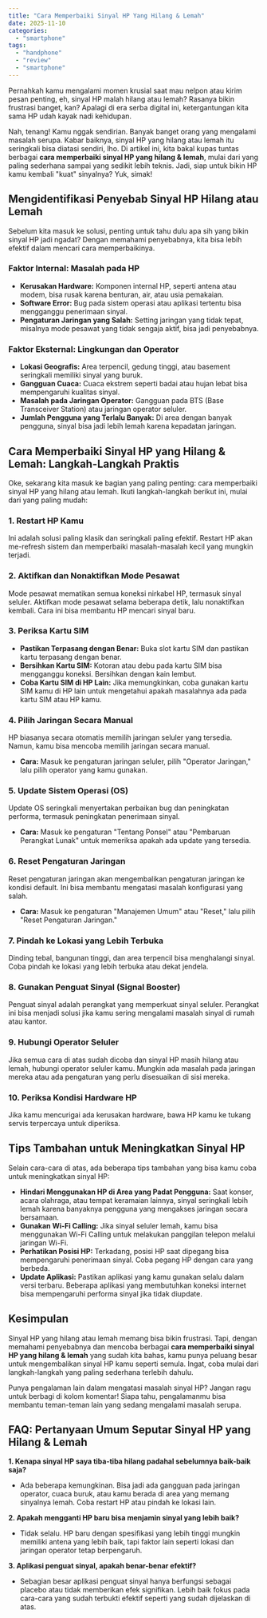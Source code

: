 ```yaml
---
title: "Cara Memperbaiki Sinyal HP Yang Hilang & Lemah"
date: 2025-11-10
categories: 
  - "smartphone"
tags: 
  - "handphone"
  - "review"
  - "smartphone"
---
```


Pernahkah kamu mengalami momen krusial saat mau nelpon atau kirim pesan penting, eh, sinyal HP malah hilang atau lemah? Rasanya bikin frustrasi banget, kan? Apalagi di era serba digital ini, ketergantungan kita sama HP udah kayak nadi kehidupan.

Nah, tenang! Kamu nggak sendirian. Banyak banget orang yang mengalami masalah serupa. Kabar baiknya, sinyal HP yang hilang atau lemah itu seringkali bisa diatasi sendiri, lho. Di artikel ini, kita bakal kupas tuntas berbagai **cara memperbaiki sinyal HP yang hilang & lemah**, mulai dari yang paling sederhana sampai yang sedikit lebih teknis. Jadi, siap untuk bikin HP kamu kembali "kuat" sinyalnya? Yuk, simak!

## Mengidentifikasi Penyebab Sinyal HP Hilang atau Lemah

Sebelum kita masuk ke solusi, penting untuk tahu dulu apa sih yang bikin sinyal HP jadi ngadat? Dengan memahami penyebabnya, kita bisa lebih efektif dalam mencari cara memperbaikinya.

### Faktor Internal: Masalah pada HP

- **Kerusakan Hardware:** Komponen internal HP, seperti antena atau modem, bisa rusak karena benturan, air, atau usia pemakaian.
- **Software Error:** Bug pada sistem operasi atau aplikasi tertentu bisa mengganggu penerimaan sinyal.
- **Pengaturan Jaringan yang Salah:** Setting jaringan yang tidak tepat, misalnya mode pesawat yang tidak sengaja aktif, bisa jadi penyebabnya.

### Faktor Eksternal: Lingkungan dan Operator

- **Lokasi Geografis:** Area terpencil, gedung tinggi, atau basement seringkali memiliki sinyal yang buruk.
- **Gangguan Cuaca:** Cuaca ekstrem seperti badai atau hujan lebat bisa mempengaruhi kualitas sinyal.
- **Masalah pada Jaringan Operator:** Gangguan pada BTS (Base Transceiver Station) atau jaringan operator seluler.
- **Jumlah Pengguna yang Terlalu Banyak:** Di area dengan banyak pengguna, sinyal bisa jadi lebih lemah karena kepadatan jaringan.

## Cara Memperbaiki Sinyal HP yang Hilang & Lemah: Langkah-Langkah Praktis

Oke, sekarang kita masuk ke bagian yang paling penting: cara memperbaiki sinyal HP yang hilang atau lemah. Ikuti langkah-langkah berikut ini, mulai dari yang paling mudah:

### 1\. Restart HP Kamu

Ini adalah solusi paling klasik dan seringkali paling efektif. Restart HP akan me-refresh sistem dan memperbaiki masalah-masalah kecil yang mungkin terjadi.

### 2\. Aktifkan dan Nonaktifkan Mode Pesawat

Mode pesawat mematikan semua koneksi nirkabel HP, termasuk sinyal seluler. Aktifkan mode pesawat selama beberapa detik, lalu nonaktifkan kembali. Cara ini bisa membantu HP mencari sinyal baru.

### 3\. Periksa Kartu SIM

- **Pastikan Terpasang dengan Benar:** Buka slot kartu SIM dan pastikan kartu terpasang dengan benar.
- **Bersihkan Kartu SIM:** Kotoran atau debu pada kartu SIM bisa mengganggu koneksi. Bersihkan dengan kain lembut.
- **Coba Kartu SIM di HP Lain:** Jika memungkinkan, coba gunakan kartu SIM kamu di HP lain untuk mengetahui apakah masalahnya ada pada kartu SIM atau HP kamu.

### 4\. Pilih Jaringan Secara Manual

HP biasanya secara otomatis memilih jaringan seluler yang tersedia. Namun, kamu bisa mencoba memilih jaringan secara manual.

- **Cara:** Masuk ke pengaturan jaringan seluler, pilih "Operator Jaringan," lalu pilih operator yang kamu gunakan.

### 5\. Update Sistem Operasi (OS)

Update OS seringkali menyertakan perbaikan bug dan peningkatan performa, termasuk peningkatan penerimaan sinyal.

- **Cara:** Masuk ke pengaturan "Tentang Ponsel" atau "Pembaruan Perangkat Lunak" untuk memeriksa apakah ada update yang tersedia.

### 6\. Reset Pengaturan Jaringan

Reset pengaturan jaringan akan mengembalikan pengaturan jaringan ke kondisi default. Ini bisa membantu mengatasi masalah konfigurasi yang salah.

- **Cara:** Masuk ke pengaturan "Manajemen Umum" atau "Reset," lalu pilih "Reset Pengaturan Jaringan."

### 7\. Pindah ke Lokasi yang Lebih Terbuka

Dinding tebal, bangunan tinggi, dan area terpencil bisa menghalangi sinyal. Coba pindah ke lokasi yang lebih terbuka atau dekat jendela.

### 8\. Gunakan Penguat Sinyal (Signal Booster)

Penguat sinyal adalah perangkat yang memperkuat sinyal seluler. Perangkat ini bisa menjadi solusi jika kamu sering mengalami masalah sinyal di rumah atau kantor.

### 9\. Hubungi Operator Seluler

Jika semua cara di atas sudah dicoba dan sinyal HP masih hilang atau lemah, hubungi operator seluler kamu. Mungkin ada masalah pada jaringan mereka atau ada pengaturan yang perlu disesuaikan di sisi mereka.

### 10\. Periksa Kondisi Hardware HP

Jika kamu mencurigai ada kerusakan hardware, bawa HP kamu ke tukang servis terpercaya untuk diperiksa.

## Tips Tambahan untuk Meningkatkan Sinyal HP

Selain cara-cara di atas, ada beberapa tips tambahan yang bisa kamu coba untuk meningkatkan sinyal HP:

- **Hindari Menggunakan HP di Area yang Padat Pengguna:** Saat konser, acara olahraga, atau tempat keramaian lainnya, sinyal seringkali lebih lemah karena banyaknya pengguna yang mengakses jaringan secara bersamaan.
- **Gunakan Wi-Fi Calling:** Jika sinyal seluler lemah, kamu bisa menggunakan Wi-Fi Calling untuk melakukan panggilan telepon melalui jaringan Wi-Fi.
- **Perhatikan Posisi HP:** Terkadang, posisi HP saat dipegang bisa mempengaruhi penerimaan sinyal. Coba pegang HP dengan cara yang berbeda.
- **Update Aplikasi:** Pastikan aplikasi yang kamu gunakan selalu dalam versi terbaru. Beberapa aplikasi yang membutuhkan koneksi internet bisa mempengaruhi performa sinyal jika tidak diupdate.

## Kesimpulan

Sinyal HP yang hilang atau lemah memang bisa bikin frustrasi. Tapi, dengan memahami penyebabnya dan mencoba berbagai **cara memperbaiki sinyal HP yang hilang & lemah** yang sudah kita bahas, kamu punya peluang besar untuk mengembalikan sinyal HP kamu seperti semula. Ingat, coba mulai dari langkah-langkah yang paling sederhana terlebih dahulu.

Punya pengalaman lain dalam mengatasi masalah sinyal HP? Jangan ragu untuk berbagi di kolom komentar! Siapa tahu, pengalamanmu bisa membantu teman-teman lain yang sedang mengalami masalah serupa.

## FAQ: Pertanyaan Umum Seputar Sinyal HP yang Hilang & Lemah

**1\. Kenapa sinyal HP saya tiba-tiba hilang padahal sebelumnya baik-baik saja?**

- Ada beberapa kemungkinan. Bisa jadi ada gangguan pada jaringan operator, cuaca buruk, atau kamu berada di area yang memang sinyalnya lemah. Coba restart HP atau pindah ke lokasi lain.

**2\. Apakah mengganti HP baru bisa menjamin sinyal yang lebih baik?**

- Tidak selalu. HP baru dengan spesifikasi yang lebih tinggi mungkin memiliki antena yang lebih baik, tapi faktor lain seperti lokasi dan jaringan operator tetap berpengaruh.

**3\. Aplikasi penguat sinyal, apakah benar-benar efektif?**

- Sebagian besar aplikasi penguat sinyal hanya berfungsi sebagai placebo atau tidak memberikan efek signifikan. Lebih baik fokus pada cara-cara yang sudah terbukti efektif seperti yang sudah dijelaskan di atas.
